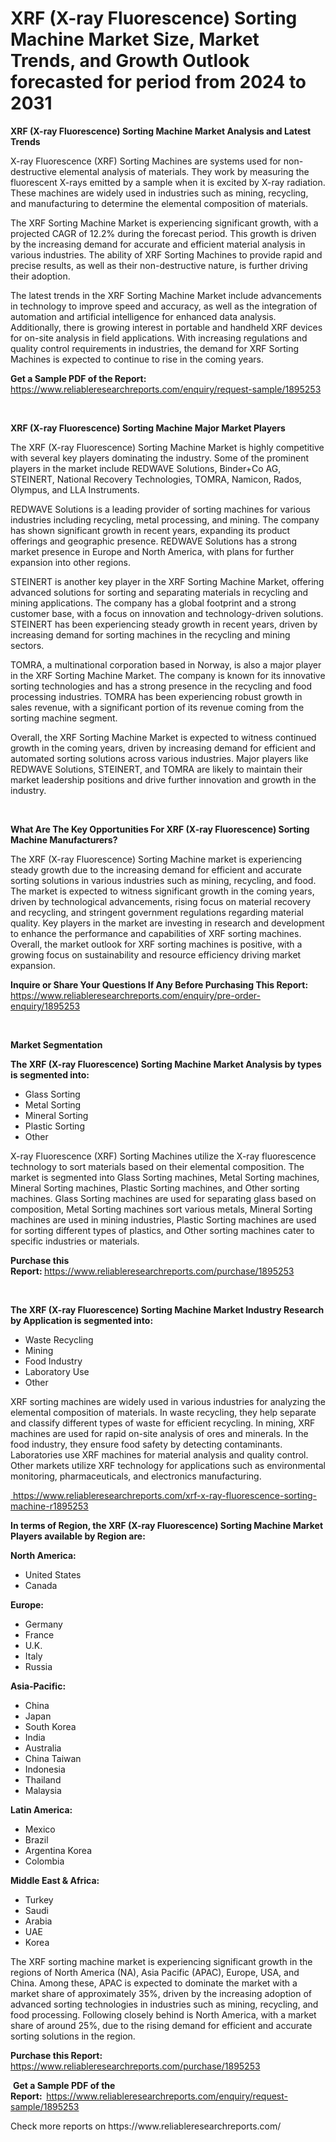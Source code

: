<p><h1>XRF (X-ray Fluorescence) Sorting Machine Market Size, Market Trends, and Growth Outlook forecasted for period from 2024 to 2031</h1></p><p><strong>XRF (X-ray Fluorescence) Sorting Machine Market Analysis and Latest Trends</strong></p>
<p><p>X-ray Fluorescence (XRF) Sorting Machines are systems used for non-destructive elemental analysis of materials. They work by measuring the fluorescent X-rays emitted by a sample when it is excited by X-ray radiation. These machines are widely used in industries such as mining, recycling, and manufacturing to determine the elemental composition of materials.</p><p>The XRF Sorting Machine Market is experiencing significant growth, with a projected CAGR of 12.2% during the forecast period. This growth is driven by the increasing demand for accurate and efficient material analysis in various industries. The ability of XRF Sorting Machines to provide rapid and precise results, as well as their non-destructive nature, is further driving their adoption.</p><p>The latest trends in the XRF Sorting Machine Market include advancements in technology to improve speed and accuracy, as well as the integration of automation and artificial intelligence for enhanced data analysis. Additionally, there is growing interest in portable and handheld XRF devices for on-site analysis in field applications. With increasing regulations and quality control requirements in industries, the demand for XRF Sorting Machines is expected to continue to rise in the coming years.</p></p>
<p><strong>Get a Sample PDF of the Report:&nbsp;</strong> <a href="https://www.reliableresearchreports.com/enquiry/request-sample/1895253">https://www.reliableresearchreports.com/enquiry/request-sample/1895253</a></p>
<p>&nbsp;</p>
<p><strong>XRF (X-ray Fluorescence) Sorting Machine Major Market Players</strong></p>
<p><p>The XRF (X-ray Fluorescence) Sorting Machine Market is highly competitive with several key players dominating the industry. Some of the prominent players in the market include REDWAVE Solutions, Binder+Co AG, STEINERT, National Recovery Technologies, TOMRA, Namicon, Rados, Olympus, and LLA Instruments.</p><p>REDWAVE Solutions is a leading provider of sorting machines for various industries including recycling, metal processing, and mining. The company has shown significant growth in recent years, expanding its product offerings and geographic presence. REDWAVE Solutions has a strong market presence in Europe and North America, with plans for further expansion into other regions.</p><p>STEINERT is another key player in the XRF Sorting Machine Market, offering advanced solutions for sorting and separating materials in recycling and mining applications. The company has a global footprint and a strong customer base, with a focus on innovation and technology-driven solutions. STEINERT has been experiencing steady growth in recent years, driven by increasing demand for sorting machines in the recycling and mining sectors.</p><p>TOMRA, a multinational corporation based in Norway, is also a major player in the XRF Sorting Machine Market. The company is known for its innovative sorting technologies and has a strong presence in the recycling and food processing industries. TOMRA has been experiencing robust growth in sales revenue, with a significant portion of its revenue coming from the sorting machine segment.</p><p>Overall, the XRF Sorting Machine Market is expected to witness continued growth in the coming years, driven by increasing demand for efficient and automated sorting solutions across various industries. Major players like REDWAVE Solutions, STEINERT, and TOMRA are likely to maintain their market leadership positions and drive further innovation and growth in the industry.</p></p>
<p>&nbsp;</p>
<p><strong>What Are The Key Opportunities For XRF (X-ray Fluorescence) Sorting Machine Manufacturers?</strong></p>
<p><p>The XRF (X-ray Fluorescence) Sorting Machine market is experiencing steady growth due to the increasing demand for efficient and accurate sorting solutions in various industries such as mining, recycling, and food. The market is expected to witness significant growth in the coming years, driven by technological advancements, rising focus on material recovery and recycling, and stringent government regulations regarding material quality. Key players in the market are investing in research and development to enhance the performance and capabilities of XRF sorting machines. Overall, the market outlook for XRF sorting machines is positive, with a growing focus on sustainability and resource efficiency driving market expansion.</p></p>
<p><strong>Inquire or Share Your Questions If Any Before Purchasing This Report:</strong> <a href="https://www.reliableresearchreports.com/enquiry/pre-order-enquiry/1895253">https://www.reliableresearchreports.com/enquiry/pre-order-enquiry/1895253</a></p>
<p>&nbsp;</p>
<p><strong>Market Segmentation</strong></p>
<p><strong>The XRF (X-ray Fluorescence) Sorting Machine Market Analysis by types is segmented into:</strong></p>
<p><ul><li>Glass Sorting</li><li>Metal Sorting</li><li>Mineral Sorting</li><li>Plastic Sorting</li><li>Other</li></ul></p>
<p><p>X-ray Fluorescence (XRF) Sorting Machines utilize the X-ray fluorescence technology to sort materials based on their elemental composition. The market is segmented into Glass Sorting machines, Metal Sorting machines, Mineral Sorting machines, Plastic Sorting machines, and Other sorting machines. Glass Sorting machines are used for separating glass based on composition, Metal Sorting machines sort various metals, Mineral Sorting machines are used in mining industries, Plastic Sorting machines are used for sorting different types of plastics, and Other sorting machines cater to specific industries or materials.</p></p>
<p><strong>Purchase this Report:&nbsp;</strong><a href="https://www.reliableresearchreports.com/purchase/1895253">https://www.reliableresearchreports.com/purchase/1895253</a></p>
<p>&nbsp;</p>
<p><strong>The XRF (X-ray Fluorescence) Sorting Machine Market Industry Research by Application is segmented into:</strong></p>
<p><ul><li>Waste Recycling</li><li>Mining</li><li>Food Industry</li><li>Laboratory Use</li><li>Other</li></ul></p>
<p><p>XRF sorting machines are widely used in various industries for analyzing the elemental composition of materials. In waste recycling, they help separate and classify different types of waste for efficient recycling. In mining, XRF machines are used for rapid on-site analysis of ores and minerals. In the food industry, they ensure food safety by detecting contaminants. Laboratories use XRF machines for material analysis and quality control. Other markets utilize XRF technology for applications such as environmental monitoring, pharmaceuticals, and electronics manufacturing.</p></p>
<p><a href="https://www.reliableresearchreports.com/xrf-x-ray-fluorescence-sorting-machine-r1895253">&nbsp;https://www.reliableresearchreports.com/xrf-x-ray-fluorescence-sorting-machine-r1895253</a></p>
<p><strong>In terms of Region, the XRF (X-ray Fluorescence) Sorting Machine Market Players available by Region are:</strong></p>
<p>
    <p> <strong> North America: </strong>
        <ul>
            <li>United States</li>
            <li>Canada</li>
        </ul>
        </p> 
    <p> <strong> Europe: </strong>
        <ul>
            <li>Germany</li>
            <li>France</li>
            <li>U.K.</li>
            <li>Italy</li>
            <li>Russia</li>
        </ul>
        </p> 
    <p> <strong> Asia-Pacific: </strong>
        <ul>
            <li>China</li>
            <li>Japan</li>
            <li>South Korea</li>
            <li>India</li>
            <li>Australia</li>
            <li>China Taiwan</li>
            <li>Indonesia</li>
            <li>Thailand</li>
            <li>Malaysia</li>
        </ul>
        </p> 
    <p> <strong> Latin America: </strong>
        <ul>
            <li>Mexico</li>
            <li>Brazil</li>
            <li>Argentina Korea</li>
            <li>Colombia</li>
        </ul>
        </p> 
    <p> <strong> Middle East & Africa: </strong>
        <ul>
            <li>Turkey</li>
            <li>Saudi</li>
            <li>Arabia</li>
            <li>UAE</li>
            <li>Korea</li>
        </ul>
    </p>
    </p>
<p><p>The XRF sorting machine market is experiencing significant growth in the regions of North America (NA), Asia Pacific (APAC), Europe, USA, and China. Among these, APAC is expected to dominate the market with a market share of approximately 35%, driven by the increasing adoption of advanced sorting technologies in industries such as mining, recycling, and food processing. Following closely behind is North America, with a market share of around 25%, due to the rising demand for efficient and accurate sorting solutions in the region.</p></p>
<p><strong>Purchase this Report: </strong><a href="https://www.reliableresearchreports.com/purchase/1895253">https://www.reliableresearchreports.com/purchase/1895253</a></p>
<p>&nbsp;<strong>Get a Sample PDF of the Report:&nbsp;&nbsp;</strong><a href="https://www.reliableresearchreports.com/enquiry/request-sample/1895253">https://www.reliableresearchreports.com/enquiry/request-sample/1895253</a></p>
<p><strong></strong></p>
<p>Check more reports on https://www.reliableresearchreports.com/</p>